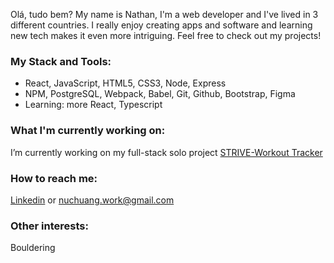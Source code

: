 Olá, tudo bem? 
My name is Nathan, I'm a web developer and I've lived in 3 different countries. 
I really enjoy creating apps and software and learning new tech makes it even more intriguing. 
Feel free to check out my projects!

### My Stack and Tools:
- React, JavaScript, HTML5, CSS3, Node, Express
- NPM, PostgreSQL, Webpack, Babel, Git, Github, Bootstrap, Figma
- Learning: more React, Typescript

### What I'm currently working on:
I’m currently working on my full-stack solo project [STRIVE-Workout Tracker](https://github.com/nathan-uch/strive-workout-tracker)

### How to reach me:
[Linkedin](https://www.linkedin.com/in/nathanuch) or nuchuang.work@gmail.com

### Other interests:
Bouldering
